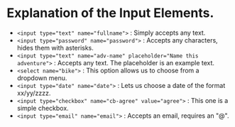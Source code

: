 # Explanation of the Input Elements.


* `<input type="text" name="fullname">` : Simply accepts any text. 
* `<input type="password" name="password">` : Accepts any characters, hides them with asterisks.
* `<input type="text" name="adv-name" placeholder="Name this adventure">` : Accepts any text. The placeholder is an example text. 
* `<select name="bike">` : This option allows us to choose from a dropdown menu. 
* `<input type="date" name="date">` : Lets us choose a date of the format xx/yy/zzzz. 
* `<input type="checkbox" name="cb-agree" value="agree">` : This one is a simple checkbox. 
* `<input type="email" name="email">` : Accepts an email, requires an "@".